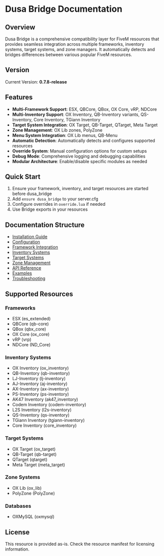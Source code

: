 # Dusa Bridge Documentation

## Overview

Dusa Bridge is a comprehensive compatibility layer for FiveM resources that provides seamless integration across multiple frameworks, inventory systems, target systems, and zone managers. It automatically detects and bridges differences between various popular FiveM resources.

## Version
Current Version: **0.7.8-release**

## Features

- **Multi-Framework Support**: ESX, QBCore, QBox, OX Core, vRP, NDCore
- **Multi-Inventory Support**: OX Inventory, QB-Inventory variants, QS-Inventory, Core Inventory, TGiann Inventory
- **Target System Integration**: OX Target, QB-Target, QTarget, Meta Target
- **Zone Management**: OX Lib zones, PolyZone
- **Menu System Integration**: OX Lib menus, QB-Menu
- **Automatic Detection**: Automatically detects and configures supported resources
- **Override System**: Manual configuration options for custom setups
- **Debug Mode**: Comprehensive logging and debugging capabilities
- **Modular Architecture**: Enable/disable specific modules as needed

## Quick Start

1. Ensure your framework, inventory, and target resources are started before dusa_bridge
2. Add `ensure dusa_bridge` to your server.cfg
3. Configure overrides in `override.lua` if needed
4. Use Bridge exports in your resources

## Documentation Structure

- [Installation Guide](installation.md)
- [Configuration](configuration.md)
- [Framework Integration](framework-integration.md)
- [Inventory Systems](inventory-systems.md)
- [Target Systems](target-systems.md)
- [Zone Management](zone-management.md)
- [API Reference](api-reference.md)
- [Examples](examples.md)
- [Troubleshooting](troubleshooting.md)

## Supported Resources

### Frameworks
- ESX (es_extended)
- QBCore (qb-core)
- QBox (qbx_core)
- OX Core (ox_core)
- vRP (vrp)
- NDCore (ND_Core)

### Inventory Systems
- OX Inventory (ox_inventory)
- QB-Inventory (qb-inventory)
- LJ-Inventory (lj-inventory)
- AJ-Inventory (aj-inventory)
- AX-Inventory (ax-inventory)
- PS-Inventory (ps-inventory)
- AK47 Inventory (ak47_inventory)
- Codem Inventory (codem-inventory)
- L2S Inventory (l2s-inventory)
- QS-Inventory (qs-inventory)
- TGiann Inventory (tgiann-inventory)
- Core Inventory (core_inventory)

### Target Systems
- OX Target (ox_target)
- QB-Target (qb-target)
- QTarget (qtarget)
- Meta Target (meta_target)

### Zone Systems
- OX Lib (ox_lib)
- PolyZone (PolyZone)

### Databases
- OXMySQL (oxmysql)

## License

This resource is provided as-is. Check the resource manifest for licensing information.